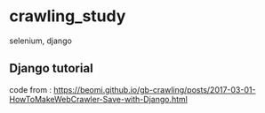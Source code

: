 # crawling_study
selenium, django

## Django tutorial
code from : https://beomi.github.io/gb-crawling/posts/2017-03-01-HowToMakeWebCrawler-Save-with-Django.html
